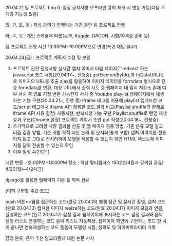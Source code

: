 20.04.21 팀 프로젝트 Log
0. 일정 공지사항
오프라인 강의 재개 시 변동 가능(다음 주 개강 가능성 있음)

월, 금, 토, 일 : 화상 강의가 진행되는 기간 동안 팀 프로젝트 진행

화, 수, 목 : 개인 스케줄에 따름(공부, Kaggle, DACON, 시험/자격증 준비 등)

팀 프로젝트 진행 시간 13:00PM~19:00PM으로 변경(복귀 채팅 필수!)

20.04.24(금) : 프로젝트 계획서 수정 및 보완

1. 프로젝트 관련 진행사항
실시간 캡처 이미지 다음 페이지로 redirect 하는 javascript 코드 서칭(20.04.17~, 진행중)
getElementById();과 toDataURL();로 이미지의 URL을 추출
ajax를 활용하여 이미지 데이터를 formdata 형식으로 전송
formdata를 변환, 대상 URL에서 출력 시도 중
웹페이지 내 임시 저장소 존재 여부 서치 중
경로 지정 변환 가능한지 서치 중
Youtube playlist 웹페이지에서 재생하는 기능 구현(20.04.21~, 진행 중)
iframe 태그를 이용해 playlist 임베드한 코드/script 태그에서 iframe API 활용한 코드 결과 비교(Playlist shuffle의 문제로 iframe API 사용 결정)
자동재생, 반복재생 기능 구현
Playlist shuffle로 랜덤 재생 효과 구현(Chrome 한정)
프로젝트 계획서 초안 ppt 작성(20.04.18~, 진행중)
2. 추가적으로 고려할 사항
결과물 산출 후 웹 페이지 검증 방법, 기준
분류 모델 알고리즘 검증 방법, 기준
개발 목적 대한 논의 및 문서화(통계 포함)
캡처 이미지를 전송하지 않고 그대로 전처리하여 모델을 적용할 수 있는지 확인
HTML 텍스트에 이미지를 담아 전송할 수 있는지 확인
3. 이후 일정
4/23(목)

시간 변동 : 12:00PM~18:00PM
장소 : 역삼 멀티캠퍼스 1502호(4팀과 강의실 공유)
4/20(월)~4/24(금)

django를 활용한 웹페이지 기본 틀 제작 완료

(이하 구현할 주요 코드)

push 버튼=>웹캠 접근하는 코드(완료 20.04.13)
웹캠 접근 및 실시간 촬영, 캡쳐 코드(완료 20.04.13)
캡쳐한 이미지 resize하는 코드(완료 20.04.17)
이미지 모델과 연결, 실행하는 코드(완료 20.04.17)
감정 결과 웹페이지에 표시하는 코드
감정 결과와 음악 실행 리스트 연결하는 코드
음악 리스트 자동재생, 웹페이지 화면에 구현하는 코드
한 곡이 끝나면 연속재생하는 코드
틈틈이 모델링 시험, 정확도 및 하이퍼파라미터 기록

감정 분류, 음악 추천 알고리즘에 대한 논문 서치
